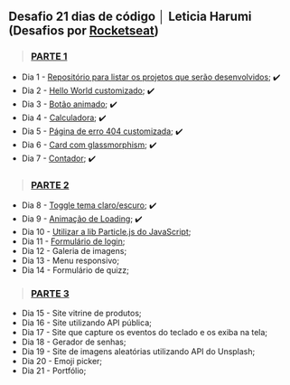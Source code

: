 ## Desafio 21 dias de código │ Leticia Harumi (Desafios por <a href="https://www.instagram.com/rocketseat_oficial/" target="_blank">Rocketseat</a>) 

> ### <a href="https://www.instagram.com/p/ChTBg1BpLGU/?igshid=ZWFiZDJlMTg%3D" target="_blank">PARTE 1</a> 
+ Dia 1 - <a href="https://github.com/leticiaharumi/desafio-21dias" target="_blank">Repositório para listar os projetos que serão desenvolvidos</a>; ✔️
+ Dia 2 - <a href="https://leticiaharumi.github.io/desafio-dia2/" target="_blank">Hello World customizado</a>;  ✔️
+ Dia 3 - <a href="https://leticiaharumi.github.io/desafio-dia3/" target="_blank">Botão animado</a>; ✔️
+ Dia 4 - <a href="https://leticiaharumi.github.io/Calculadora/" target="_blank">Calculadora</a>; ✔️
+ Dia 5 - <a href="https://leticiaharumi.github.io/desafio-dia5/" target="_blank">Página de erro 404 customizada</a>; ✔️
+ Dia 6 - <a href="https://desafio-dia6.netlify.app/" target="_blank">Card com glassmorphism</a>; ✔️
+ Dia 7 - <a href="https://desafio-dia7.netlify.app/" target="_blank">Contador</a>; ✔️ 

> ### <a href="https://www.instagram.com/p/ChkahuNOLvF/?igshid=NzNkNDdiOGI%3D" target="_blank">PARTE 2</a> 
+ Dia 8 - <a href="https://leticiaharumi.github.io/desafio-dia8/" target="_blank">Toggle tema claro/escuro</a>; ✔️ 
+ Dia 9 - <a href="https://leticiaharumi.github.io/desafio-dia9/" target="_blank">Animação de Loading</a>; ✔️
+ Dia 10 - <a href="https://leticiaharumi.github.io/desafio-dia10/" target="_blank">Utilizar a lib Particle.js do JavaScript</a>;
+ Dia 11 - <a href="https://leticiaharumi.github.io/formulario-login-senha/" target="_blank">Formulário de login</a>;
+ Dia 12 - Galeria de imagens;
+ Dia 13 - Menu responsivo;
+ Dia 14 - Formulário de quizz;

> ### <a href="https://instagram.com/p/Ch3EOQ0p2sZ/?igshid=NzNkNDdiOGI%3D" target="_blank">PARTE 3</a> 
+ Dia 15 - Site vitrine de produtos;
+ Dia 16 - Site utilizando API pública;
+ Dia 17 - Site que capture os eventos do teclado e os exiba na tela;
+ Dia 18 - Gerador de senhas;
+ Dia 19 - Site de imagens aleatórias utilizando API do Unsplash;
+ Dia 20 - Emoji picker;
+ Dia 21 - Portfólio;
